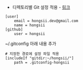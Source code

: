 * 디렉토리별 Git 설정 적용 - [링크](https://blog.outsider.ne.kr/1448)

```
[user]
    email = hongsii.dev@gmail.com
    name = hongsii
[github]
    user = hongsii

```

~/.gitconfig 아래 내용 추가

``` git
# 지정한 경로에 설정 파일 적용
[includeIf "gitdir:~/hongsii/"]
    path = .gitconfig-hongsii
```
